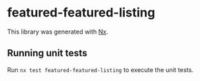 # featured-featured-listing

This library was generated with [Nx](https://nx.dev).

## Running unit tests

Run `nx test featured-featured-listing` to execute the unit tests.
